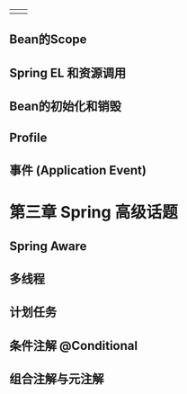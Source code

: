|  |  |
| :--- | :--- |
|  |  |

## Bean的Scope

## Spring EL 和资源调用

## Bean的初始化和销毁

## Profile

## 事件 \(Application Event\)

# 第三章 Spring 高级话题

## Spring Aware

## 多线程

## 计划任务

## 条件注解 @Conditional

## 组合注解与元注解



